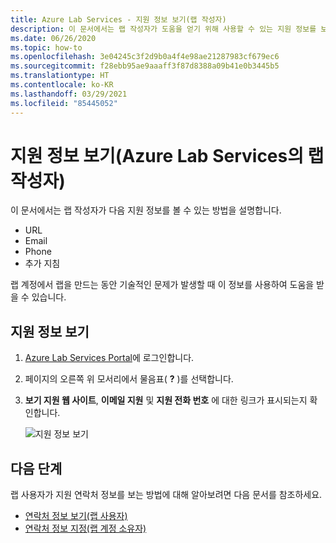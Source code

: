 ```yaml
---
title: Azure Lab Services - 지원 정보 보기(랩 작성자)
description: 이 문서에서는 랩 작성자가 도움을 얻기 위해 사용할 수 있는 지원 정보를 보는 방법을 설명합니다.
ms.date: 06/26/2020
ms.topic: how-to
ms.openlocfilehash: 3e04245c3f2d9b0a4f4e98ae21287983cf679ec6
ms.sourcegitcommit: f28ebb95ae9aaaff3f87d8388a09b41e0b3445b5
ms.translationtype: HT
ms.contentlocale: ko-KR
ms.lasthandoff: 03/29/2021
ms.locfileid: "85445052"
---
```

# <a name="view-support-information-lab-creator-in-azure-lab-services"></a>지원 정보 보기(Azure Lab Services의 랩 작성자)
이 문서에서는 랩 작성자가 다음 지원 정보를 볼 수 있는 방법을 설명합니다.

- URL
- Email
- Phone
- 추가 지침

랩 계정에서 랩을 만드는 동안 기술적인 문제가 발생할 때 이 정보를 사용하여 도움을 받을 수 있습니다.

 
## <a name="view-support-information"></a>지원 정보 보기
1. [Azure Lab Services Portal](https://labs.azure.com)에 로그인합니다.
2. 페이지의 오른쪽 위 모서리에서 물음표( **?** )를 선택합니다. 
3. **보기 지원 웹 사이트**, **이메일 지원** 및 **지원 전화 번호** 에 대한 링크가 표시되는지 확인합니다.

    ![지원 정보 보기](./media/lab-creator-support-information/support-information.png)

## <a name="next-steps"></a>다음 단계
랩 사용자가 지원 연락처 정보를 보는 방법에 대해 알아보려면 다음 문서를 참조하세요.

- [연락처 정보 보기(랩 사용자)](lab-user-support-information.md)
- [연락처 정보 지정(랩 계정 소유자)](lab-account-owner-support-information.md)
